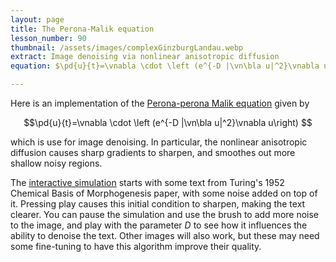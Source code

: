 ```yaml
---
layout: page
title: The Perona-Malik equation
lesson_number: 90
thumbnail: /assets/images/complexGinzburgLandau.webp
extract: Image denoising via nonlinear anisotropic diffusion
equation: $\pd{u}{t}=\vnabla \cdot \left (e^{-D |\vn\bla u|^2}\vnabla u\right) $

---
```


Here is an implementation of the [Perona-perona Malik equation](https://en.wikipedia.org/wiki/Anisotropic_diffusion) given by

$$\pd{u}{t}=\vnabla \cdot \left (e^{-D |\vn\bla u|^2}\vnabla u\right) $$

which is use for image denoising. In particular, the nonlinear anisotropic diffusion causes sharp gradients to sharpen, and smoothes out more shallow noisy regions.

The [interactive simulation](/sim/?preset=PeronaMalik) starts with some text from Turing's 1952 Chemical Basis of Morphogenesis paper, with some noise added on top of it. Pressing play causes this initial condition to sharpen, making the text clearer. You can pause the simulation and use the brush to add more noise to the image, and play with the parameter $D$ to see how it influences the ability to denoise the text. Other images will also work, but these may need some fine-tuning to have this algorithm improve their quality.
